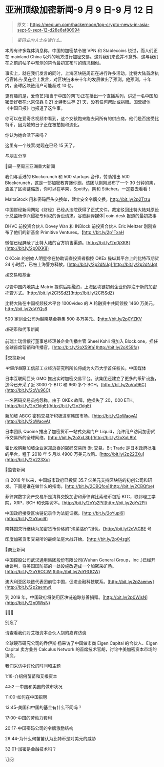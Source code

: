 # 亚洲顶级加密新闻-9 月 9 日-9 月 12 日

> 原文：<https://medium.com/hackernoon/top-crypto-news-in-asia-sept-9-sept-12-d28e6af80994>

> *密码业内人士在读什么。*

本周有许多媒体消息称，中国的加密禁令被 VPN 和 Stablecoins 绕过，而人们正在 mainland China 以外的地方进行加密交易。这对我们来说并不意外，这与我们在之前的帖子中预测的禁令最初宣布时的情况相似。

事实上，就在我们发言的同时，上海区块链周正在进行许多活动。比特大陆首席执行官韩吉·吴在会上发言，对区块链未来十年的发展做出了预测。他预测，十年内，全球区块链用户可能超过 10 亿。

更有趣的是，爱奇艺(相当于中国的网飞)正在播出一个直播系列，讲述一名中国加密爱好者在北京仅靠 0.21 比特币生存 21 天，没有任何帮助或捐赠。国营媒体《中国日报》也报道了这件事。

你可以在爱奇艺视频中看到，这个女孩跑来跑去问所有的供应商，他们是否接受比特币，因为她的日子正在被拍摄和流化。

你认为她会活下来吗？

这里有一个线索:她现在已经 15 天了。

与朋友分享

🌟周一至周三亚洲重大新闻

我们与香港的 Blockcrunch 和 500 startups 合作，赞助推出 500 Blockcrunch，这是一部加密教育迷你剧。该团队刚刚发布了一个 30 分钟的集，涵盖了区块链缩放，你可以在苹果，Spotify，阴和 Stitcher。一定要去看看！

⁦MaltaStock 用和密码巨头交换牟，建立安全令牌交换。http://bit.ly/2p2Trzu

中国财经新闻网站《财经》已经从法院获得了正式文件。裁定驳回比特大陆对原设计总监杨作兴侵犯专利权的诉讼请求。谷歌翻译媒体| coin desk 报道的最初故事

DHVC 前投资合伙人 Dovey Wan 和 INBlock 前投资合伙人 Eric Meltzer 刚刚宣布了他们的新基金 Primitive Ventures。【http://bit.ly/2p1TxaH 

微信已经屏蔽了比特大陆的官方销售渠道。[http://bit.ly/2p0jXK8](http://bit.ly/2p0jXK8)

OKCoin 的创始人明星徐在协助调查投资者指控 OKEx 操纵其平台上的比特币期货 24 小时后，已被上海警方释放。[http://bit.ly/2p2dNJq](http://bit.ly/2p2dNJq)

💰交易和基金

尽管中国内地禁止 Matrix 提供后期融资，上海区块链初创企业仍押注于新的加密托管方式。[http://bit.ly/2CI5SdZ](http://bit.ly/2CI5SdZ)

比特大陆在中国视频技术平台 1000video 的 A 轮融资中共同领投 1460 万美元。http://bit.ly/2oVYQs6

500 家创业公司为越南基金募集 500 多万美元。【http://bit.ly/2p0YZKV 

💰硬币和代币新闻

前瑞士瑞信银行董事总经理兼企业传播主管 Sheel Kohli 将加入 Block.one，担任全球首席营销和传播官。[http://bit.ly/2oX59fa](http://bit.ly/2oX59fa)

💸交换新闻

*中国传媒*原工信部工业经济研究所所长将成为火币大学首任校长。中国媒体

日本互联网巨头 GMO 推出实时加密交易平台。该集团还建立了更多的采矿设施，迄今已开采了近 3000 个 BTC 和 660 多个 BCH。[http://bit.ly/2oVu96C](http://bit.ly/2oVu96C)

一名密码交易员抱怨称，由于 OKEx 故障，他损失了 20，000 ETH。[http://bit.ly/2oZldgE](http://bit.ly/2oZldgE)

新加坡 ABCC 密码交易所积极进军韩国市场。[http://bit.ly/2oWaovA](http://bit.ly/2oWaovA)

日本团队 Quoine 推出了加密货币一站式交易门户 Liquid，允许用户访问加密货币交易所的全球网络。[http://bit.ly/2oXxL8b](http://bit.ly/2oXxL8b)

霍比收购新加坡企业家郑启泰的密码交易所 Bit 交易。Bit Trade 是日本政府批准的平台，程于 2018 年 5 月以 4900 万美元收购。[http://bit.ly/2p223Xu](http://bit.ly/2p223Xu)

🎌监管新闻

自 2016 年以来，中国城市政府已投资 35.7 亿美元支持区块链的初创公司和研发。下面是谁在做什么的指南。[http://bit.ly/2CBQfoe](http://bit.ly/2CBQfoe)

菲律宾数字资产交易所是清算交换加密和菲律宾比索硬币包括 BTC，联邦理工学院，XRP，BCH 和长期资本。[http://bit.ly/2oYs2Pi](http://bit.ly/2oYs2Pi)

中国政府接受区块链记录作为法庭证据。[http://bit.ly/2oYupl6](http://bit.ly/2oYupl6)

南韩国央行继续为加密货币价格的“泡菜溢价”担忧。【http://bit.ly/2oVtCBE 号

印度加密货币交易所的最终法庭大战开始。【http://bit.ly/2p04zgK 

💼商业新闻

中国控股公司武汉通用集团股份有限公司(Wuhan General Group，Inc .)已经开始谈判，将美国国防部的一处设施改造成一个加密采矿场。[http://bit.ly/2oYROCW](http://bit.ly/2oYROCW)

澳大利亚区块链代表团前往中国，促进金融科技联系。[http://bit.ly/2p2aemw](http://bit.ly/2p2aemw)

到 2019 年，中国政府将使用区块链追踪慈善捐赠。[http://bit.ly/2p0WisN](http://bit.ly/2p0WisN)

🌹🌹🌹

别忘了

请查看我们对艾根资本合伙人胡的嘉宾访谈

全球硬币研究公司的乔伊斯·杨采访了中国做市商 Eigen Capital 的合伙人、Eigen Capital 卖方业务 Calculus Network 的首席技术官胡，讨论中美加密资本市场的演变。

我们采访中讨论的时间和主题

1:18-介绍何苗苗和艾根资本

4:52 —中国和美国的做市状况

11:00-如何在中国招聘

13:45-美国和中国的基金有什么不同吗？

17:00-中国的劳动力套利

20:17-中国密码公司的令牌激励结构

26:44-为什么何苗苗认为比特币是对美元的威胁

32:01-加密是金融技术吗？

订阅